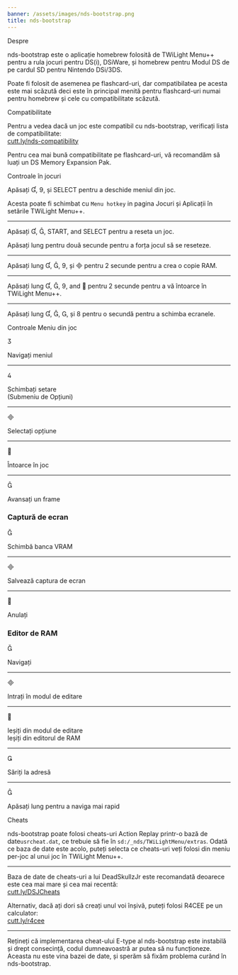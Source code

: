 ```yaml
---
banner: /assets/images/nds-bootstrap.png
title: nds-bootstrap
---
```


<div id="about" class="section-title">Despre</div>
<div class="section-body">
    <p>
        nds-bootstrap este o aplicație homebrew folosită de TWiLight Menu++ pentru a rula jocuri pentru DS(i), DSiWare, și homebrew pentru Modul DS de pe cardul SD pentru Nintendo DSi/3DS.
    </p>
    <p>
        Poate fi folosit de asemenea pe flashcard-uri, dar compatibilatea pe acesta este mai scăzută deci este în principal menită pentru flashcard-uri numai pentru homebrew și cele cu compatibilitate scăzută.
    </p>
</div>

<div id="compatibility" class="section-title">Compatibilitate</div>
<div class="section-body">
    <p>
        Pentru a vedea dacă un joc este compatibil cu nds-bootstrap, verificați lista de compatibilitate:<br><a href="https://cutt.ly/nds-compatibility">cutt.ly/nds-compatibility</a>
    </p>
    <p>
        Pentru cea mai bună compatibilitate pe flashcard-uri, vă recomandăm să luați un DS Memory Expansion Pak.
    </p>
</div>

<div id="controls" class="section-title">Controale în jocuri</div>
<div class="section-body">
    <p>
        Apăsați &#xE004;, &#xE07A;, și SELECT pentru a deschide meniul din joc.
    </p>
    <p>
        Acesta poate fi schimbat cu <code>Menu hotkey</code> in pagina Jocuri și Aplicații în setările TWiLight Menu++.
    </p>
    <hr>
    <p>
        Apăsați &#xE004;, &#xE005;, START, and SELECT pentru a reseta un joc.
    </p>
    <p>
        Apăsați lung pentru două secunde pentru a forța jocul să se reseteze.
    </p>
    <hr>
    <p>
        Apăsați lung &#xE004;, &#xE005;, &#xE07A;, și &#xE000; pentru 2 secunde pentru a crea o copie RAM.
    </p>
    <hr>
    <p>
        Apăsați lung &#xE004;, &#xE005;, &#xE07A;, and &#xE001; pentru 2 secunde pentru a vă întoarce în TWiLight Menu++.
    </p>
    <hr>
    <p>
        Apăsați lung &#xE004;, &#xE005;, &#xE002;, și &#xE079; pentru o secundă pentru a schimba ecranele.
    </p>
</div>

<div id="menu-controls" class="section-title">Controale Meniu din joc</div>
<div class="section-body">
    <div class="button-action-group">
        <p class="button-action button">&#xE07D;</p>
        <p class="button-action-text">Navigați meniul</p>
    </div>
    <hr>
    <div class="button-action-group">
        <p class="button-action button">&#xE07E;</p>
        <p class="button-action-text">Schimbați setare<br>(Submeniu de Opțiuni)</p>
    </div>
    <hr>
    <div class="button-action-group">
        <p class="button-action button">&#xE000;</p>
        <p class="button-action-text">Selectați opțiune</p>
    </div>
    <hr>
    <div class="button-action-group">
        <p class="button-action button">&#xE001;</p>
        <p class="button-action-text">Întoarce în joc</p>
    </div>
    <hr>
    <div class="button-action-group">
        <p class="button-action button">&#xE005;</p>
        <p class="button-action-text">Avansați un frame</p>
    </div>
    <h3>Captură de ecran</h3>
    <div class="button-action-group">
        <p class="button-action button">&#xE006;</p>
        <p class="button-action-text">Schimbă banca VRAM</p>
    </div>
    <hr>
    <div class="button-action-group">
        <p class="button-action button">&#xE000;</p>
        <p class="button-action-text">Salvează captura de ecran</p>
    </div>
    <hr>
    <div class="button-action-group">
        <p class="button-action button">&#xE001;</p>
        <p class="button-action-text">Anulați</p>
    </div>
    <h3>Editor de RAM</h3>
    <div class="button-action-group">
        <p class="button-action button">&#xE006;</p>
        <p class="button-action-text">Navigați</p>
    </div>
    <hr>
    <div class="button-action-group">
        <p class="button-action button">&#xE000;</p>
        <p class="button-action-text">Intrați în modul de editare</p>
    </div>
    <hr>
    <div class="button-action-group">
        <p class="button-action button">&#xE001;</p>
        <p class="button-action-text">Ieșiți din modul de editare<br>Ieșiți din editorul de RAM</p>
    </div>
    <hr>
    <div class="button-action-group">
        <p class="button-action button">&#xE003;</p>
        <p class="button-action-text">Săriți la adresă</p>
    </div>
    <hr>
    <div class="button-action-group">
        <p class="button-action button">&#xE005;</p>
        <p class="button-action-text">Apăsați lung pentru a naviga mai rapid</p>
    </div>
</div>

<div id="cheats" class="section-title">Cheats</div>
<div class="section-body">
    <p>
        nds-bootstrap poate folosi cheats-uri Action Replay printr-o bază de date<code>usrcheat.dat</code>, ce trebuie să fie în <code>sd:/_nds/TWiLightMenu/extras</code>. Odată ce baza de date este acolo, puteți selecta ce cheats-uri veți folosi din meniu per-joc al unui joc în TWiLight Menu++.
    </p>
    <hr>
    <p>
        Baza de date de cheats-uri a lui DeadSkullzJr este recomandată deoarece este cea mai mare și cea mai recentă:<br><a href="https://cutt.ly/DSJCheats">cutt.ly/DSJCheats</a>
    </p>
    <p>
        Alternativ, dacă ați dori să creați unul voi înșivă, puteți folosi R4CEE pe un calculator:<br><a href="https://cutt.ly/r4cce">cutt.ly/r4cee</a>
    </p>
    <hr>
    <p>
        Rețineți că implementarea cheat-ului E-type al nds-bootstrap este instabilă și drept consecință, codul dumneavoastră ar putea să nu funcționeze. Aceasta nu este vina bazei de date, și sperăm să fixăm problema curând în nds-bootstrap.
    </p>
</div>
